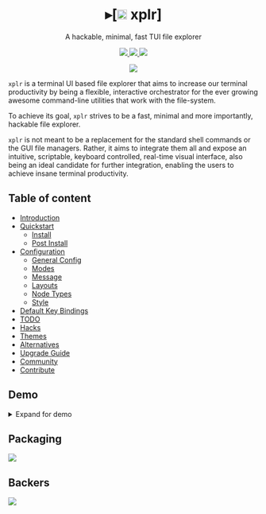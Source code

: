 <h1 align="center">
  ▸[<a href="https://github.com/sayanarijit/xplr/blob/main/assets/icon/xplr.svg" target="_blank"><img src="https://s3.gifyu.com/images/xplr32.png" alt="▓▓" height="20" width="20" /></a> xplr]
</h1>

<p align="center">
A hackable, minimal, fast TUI file explorer
</p>

<p align="center">

<a href="https://crates.io/crates/xplr" target="_blank">
<img src="https://img.shields.io/crates/v/xplr.svg" />
</a>

<a href="https://github.com/sayanarijit/xplr/commits" target="_blank">
<img src="https://img.shields.io/github/commit-activity/m/sayanarijit/xplr" />
</a>

<a href="https://discord.gg/JmasSPCcz3" target="_blank">
<img src="https://img.shields.io/discord/834369918312382485?logo=discord&style=social" />
</a>

</p>

<p align="center">
<img src="https://s3.gifyu.com/images/xplr-0.5.0.gif" />
</p>

`xplr` is a terminal UI based file explorer that aims to increase our terminal
productivity by being a flexible, interactive orchestrator for the ever growing
awesome command-line utilities that work with the file-system.

To achieve its goal, `xplr` strives to be a fast, minimal and more importantly,
hackable file explorer.

`xplr` is not meant to be a replacement for the standard shell commands or the
GUI file managers. Rather, it aims to integrate them all and expose an
intuitive, scriptable, keyboard controlled, real-time visual interface, also
being an ideal candidate for further integration, enabling the users to achieve
insane terminal productivity.

Table of content
----------------

- [Introduction](https://arijitbasu.in/xplr/en/introduction.html)
- [Quickstart](https://arijitbasu.in/xplr/en/quickstart.html)
  - [Install](https://arijitbasu.in/xplr/en/install.html)
  - [Post Install](https://arijitbasu.in/xplr/en/post-install.html)
- [Configuration](https://arijitbasu.in/xplr/en/configuration.html)
  - [General Config](https://arijitbasu.in/xplr/en/general-config.html)
  - [Modes](https://arijitbasu.in/xplr/en/modes.html)
  - [Message](https://arijitbasu.in/xplr/en/message.html)
  - [Layouts](https://arijitbasu.in/xplr/en/layouts.html)
  - [Node Types](https://arijitbasu.in/xplr/en/node_types.html)
  - [Style](https://arijitbasu.in/xplr/en/style.html)
- [Default Key Bindings](https://arijitbasu.in/xplr/en/default-key-bindings.html)
- [TODO](https://arijitbasu.in/xplr/en/todo.html)
- [Hacks](https://github.com/sayanarijit/xplr/wiki/Hacks)
- [Themes](https://github.com/sayanarijit/xplr/wiki/Themes)
- [Alternatives](https://github.com/sayanarijit/xplr/wiki/alternatives.html)
- [Upgrade Guide](https://github.com/sayanarijit/xplr/wiki/upgrade-guide.html)
- [Community](https://github.com/sayanarijit/xplr/wiki/community.html)
- [Contribute](https://github.com/sayanarijit/xplr/wiki/contribute.html)


## Demo

<details>
<summary>Expand for demo</summary>
  
<p align="center">

<a href="https://github.com/sayanarijit/xplr/wiki/Hacks#fuzzy-search-with-preview" target="_blank">
<img height=240 width=360 src="https://s4.gifyu.com/images/xplr-fzf.gif" />
</a>

<a href="https://github.com/sayanarijit/xplr/wiki/Hacks#batch-rename" target="_blank">
<img height=240 width=360 src="https://s4.gifyu.com/images/xplr-rename.gif" />
</a>

<a href="https://github.com/sayanarijit/xplr/wiki/Hacks#serve-pwd" target="_blank">
<img height=240 width=360 src="https://s3.gifyu.com/images/xplr-serve.gif" />
</a>

<a href="https://github.com/sayanarijit/xplr/wiki/Themes#material-landscape" target="_blank">
<img height=240 width=360 src="https://s3.gifyu.com/images/theaming.gif" />
</a>

<a href="https://github.com/sayanarijit/xplr/wiki/Hacks#sendreceive-files-via-qr-code-on-lan" target="_blank">
<img height=240 width=360 src="https://s4.gifyu.com/images/xplr-qr.gif" />
</a>

<a href="https://github.com/sayanarijit/xplr/wiki/Hacks#spawn-multiple-sessions-in-different-windows" target="_blank">
<img height=240 width=360 src="https://s3.gifyu.com/images/xplr-sessions.gif" />
</a>

</p>
</details>


## Packaging

<a href="https://repology.org/project/xplr/versions" target="_blank"><img src="https://repology.org/badge/vertical-allrepos/xplr.svg" /></a>

## Backers

<a href="https://opencollective.com/xplr#backer" target="_blank"><img src="https://opencollective.com/xplr/tiers/backer.svg?width=890" /></a>
